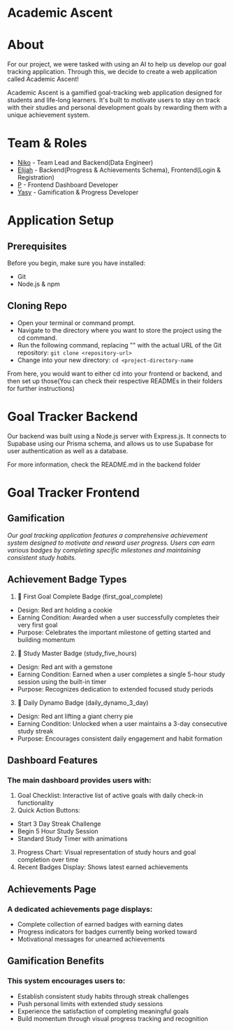 # Academic Ascent

# About
For our project, we were tasked with using an AI to help us develop our goal tracking application. Through this, we decide to create a web application called Academic Ascent!

Academic Ascent is a gamified goal-tracking web application designed for students and life-long learners. It's built to motivate users to stay on track with their studies and personal development goals by rewarding them with a unique achievement system.

# Team & Roles
- [Niko](https://github.com/NikoLewis) - Team Lead and Backend(Data Engineer)
- [Elijah](https://github.com/InfamousEli02) - Backend(Progress & Achievements Schema), Frontend(Login & Registration)
- [P](https://github.com/pauriany) - Frontend Dashboard Developer
- [Yasy](https://github.com/Yasjen7) - Gamification & Progress Developer

# Application Setup
## Prerequisites
Before you begin, make sure you have installed:
- Git
- Node.js & npm

## Cloning Repo
- Open your terminal or command prompt.
- Navigate to the directory where you want to store the project using the cd command.
- Run the following command, replacing "<repository-url>" with the actual URL of the Git repository: `git clone <repository-url>`
- Change into your new directory: `cd <project-directory-name`

From here, you would want to either cd into your frontend or backend, and then set up those(You can check their respective READMEs in their folders for further instructions)


# Goal Tracker Backend
Our backend was built using a Node.js server with Express.js. It connects to Supabase using our Prisma schema, and allows us to use Supabase for user authentication as well as a database.

For more information, check the README.md in the backend folder
# Goal Tracker Frontend
## Gamification
*Our goal tracking application features a comprehensive achievement system designed to motivate and reward user progress. Users can earn various badges by completing specific milestones and maintaining consistent study habits.*

## Achievement Badge Types
1. 🍪 First Goal Complete Badge (first_goal_complete)

* Design: Red ant holding a cookie
* Earning Condition: Awarded when a user successfully completes their very first goal
* Purpose: Celebrates the important milestone of getting started and building momentum

2. 💎 Study Master Badge (study_five_hours)

* Design: Red ant with a gemstone
* Earning Condition: Earned when a user completes a single 5-hour study session using the built-in timer
* Purpose: Recognizes dedication to extended focused study periods

3. 🥧 Daily Dynamo Badge (daily_dynamo_3_day)

* Design: Red ant lifting a giant cherry pie
* Earning Condition: Unlocked when a user maintains a 3-day consecutive study streak
* Purpose: Encourages consistent daily engagement and habit formation

## Dashboard Features
### The main dashboard provides users with:

1. Goal Checklist: Interactive list of active goals with daily check-in functionality
2. Quick Action Buttons:

* Start 3 Day Streak Challenge
* Begin 5 Hour Study Session
* Standard Study Timer with animations


3. Progress Chart: Visual representation of study hours and goal completion over time
4. Recent Badges Display: Shows latest earned achievements

## Achievements Page
### A dedicated achievements page displays:

* Complete collection of earned badges with earning dates
* Progress indicators for badges currently being worked toward
* Motivational messages for unearned achievements

## Gamification Benefits
### This system encourages users to:

* Establish consistent study habits through streak challenges
* Push personal limits with extended study sessions
* Experience the satisfaction of completing meaningful goals
* Build momentum through visual progress tracking and recognition

